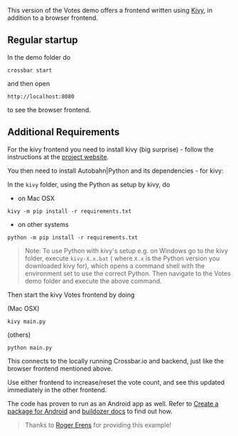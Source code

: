 This version of the Votes demo offers a frontend written using [Kivy](http://kivy.org/#home), in addition to a browser frontend.

## Regular startup

In the demo folder do 

```
crossbar start
```

and then open 

```
http://localhost:8080
```

to see the browser frontend.

## Additional Requirements

For the kivy frontend you need to install kivy (big surprise) - follow the instructions at the [project website](http://kivy.org/docs/gettingstarted/installation.html).

You then need to install Autobahn|Python and its dependencies - for kivy:

In the `kivy` folder, using the Python as setup by kivy, do

* on Mac OSX

```
kivy -m pip install -r requirements.txt
```

* on other systems

```
python -m pip install -r requirements.txt
```

> Note: To use Python with kivy's setup e.g. on Windows go to the kivy folder, execute `kivy-X.x.bat` ( where `X.x` is the Python version you downloaded kivy for), which opens a command shell with the environment set to use the correct Python. Then navigate to the Votes demo folder and execute the above command.

Then start the kivy Votes frontend by doing

(Mac OSX)

``` 
kivy main.py
```

(others)

```
python main.py
```

This connects to the locally running Crossbar.io and backend, just like the browser frontend mentioned above.

Use either frontend to increase/reset the vote count, and see this updated immediately in the other frontend.

The code has proven to run as an Android app as well. Refer to [Create a package for Android](http://kivy.org/docs/guide/packaging-android.html) and [buildozer docs](http://buildozer.readthedocs.org/en/latest/) to find out how.

> Thanks to [Roger Erens](https://github.com/rogererens) for providing this example!
